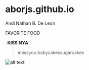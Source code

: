 # aborjs.github.io
Andi Nathan B. De Leon

FAVORITE FOOD

-**KISS NYA**

> imissyou babycakessugarcakes 

![alt text](https://i.pinimg.com/564x/1c/bb/17/1cbb17b1ffb70c618b8683cf151a4177.jpg)

